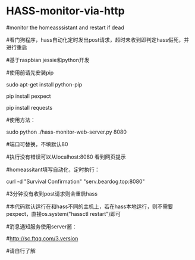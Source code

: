 # HASS-monitor-via-http

#monitor the homeasssistant and restart if dead

#看门狗程序，hass自动化定时发出post请求，超时未收到即判定hass假死，并进行重启

#基于raspbian jessie和python开发

#使用前请先安装pip

sudo apt-get install python-pip

pip install pexpect

pip install requests

#使用方法：

sudo python ./hass-monitor-web-server.py 8080 

#端口可替换，不填默认80

#执行没有错误可以从localhost:8080 看到网页提示

#homeassitant填写自动化，定时执行：

curl -d "Survival Confirmation" "serv.beardog.top:8080"

#3分钟没有收到post请求则会重启hass

#本代码默认运行在和hass不同的主机上，若在hass本地运行，则不需要pexpect，直接os.system("hassctl restart")即可

#消息通知服务使用server酱：

#http://sc.ftqq.com/3.version

#请自行了解
